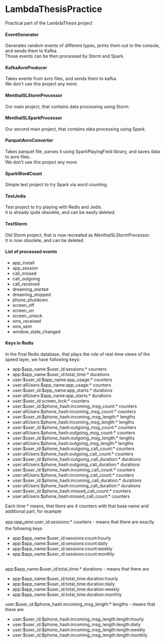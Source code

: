 LambdaThesisPractice
====================

Practical part of the LambdaThesis project

<h4>EventGenerator</h4>

Generates random events of different types, prints them out to the console, and sends them to Kafka.<br />
Those events can be then processed by Storm and Spark.

<h4>KafkaAvroProducer</h4>

Takes events from avro files, and sends them to kafka.<br />
We don't use this project any more.

<h4>MenthalSLStormProcessor</h4>

Our main project, that contains data processing using Storm.

<h4>MenthalSLSparkProcessor</h4>

Our second main project, that contains data processing using Spark.

<h4>ParquetAvroConverter</h4>

Takes parquet file, parses it using SparkPlayingField library, and saves data to avro files.<br />
We don't use this project any more.

<h4>SparkWordCount</h4>

Simple test project to try Spark via word counting.

<h4>TestJedis</h4>

Test project to try playing with Redis and Jedis.<br />
It is already quite obsolete, and can be easily deleted.

<h4>TestStorm</h4>

Old Storm project, that is now recreated as MenthalSLStormProcessor.<br />
It is now obsolete, and can be deleted.

<h4>List of processed events</h4>

<ul>
<li>app_install</li>
<li>app_session</li>
<li>call_missed</li>
<li>call_outgoing</li>
<li>call_received</li>
<li>dreaming_started</li>
<li>dreaming_stopped</li>
<li>phone_shutdown</li>
<li>screen_off</li>
<li>screen_on</li>
<li>screen_unlock</li>
<li>sms_received</li>
<li>sms_sent</li>
<li>window_state_changed</li>
</ul>

<h4>Keys in Redis</h4>

In the final Redis database, that plays the role of real-time views of the speed layer, we have following keys:<br />
<ul>
<li>app:$app_name:$user_id:sessions:* counters</li>
<li>app:$app_name:$user_id:total_time:* durations</li>
<li>user:$user_id:$app_name:app_usage:* counters</li>
<li>user:allUsers:$app_name:app_usage:* counters</li>
<li>user:$user_id:$app_name:app_starts:* durations</li>
<li>user:allUsers:$app_name:app_starts:* durations</li>

<li>user:$user_id:screen_lock:* counters

<li>user:$user_id:$phone_hash:incoming_msg_count:* counters</li>
<li>user:allUsers:$phone_hash:incoming_msg_count:* counters</li>
<li>user:$user_id:$phone_hash:incoming_msg_length:* lengths</li>
<li>user:allUsers:$phone_hash:incoming_msg_length:* lengths</li>

<li>user:$user_id:$phone_hash:outgoing_msg_count:* counters</li>
<li>user:allUsers:$phone_hash:outgoing_msg_count:* counters</li>
<li>user:$user_id:$phone_hash:outgoing_msg_length:* lengths</li>
<li>user:allUsers:$phone_hash:outgoing_msg_length:* lengths</li>

<li>user:$user_id:$phone_hash:outgoing_call_count:* counters</li>
<li>user:allUsers:$phone_hash:outgoing_call_count:* counters</li>
<li>user:$user_id:$phone_hash:outgoing_call_duration:* durations</li>
<li>user:allUsers:$phone_hash:outgoing_call_duration:* durations</li>

<li>user:$user_id:$phone_hash:incoming_call_count:* counters</li>
<li>user:allUsers:$phone_hash:incoming_call_count:* counters</li>
<li>user:$user_id:$phone_hash:incoming_call_duration:* durations</li>
<li>user:allUsers:$phone_hash:incoming_call_duration:* durations</li>

<li>user:$user_id:$phone_hash:missed_call_count:* counters</li>
<li>user:allUsers:$phone_hash:missed_call_count:* counters</li>
</ul>

Each time * means, that there are 4 counters with that base name and additional part, for example<br />
<br />
app:$app_name:$user_id:sessions:* counters - means that there are exactly the following keys
<ul>
<li>app:$app_name:$user_id:sessions:count:hourly</li>
<li>app:$app_name:$user_id:sessions:count:daily</li>
<li>app:$app_name:$user_id:sessions:count:weekly</li>
<li>app:$app_name:$user_id:sessions:count:monthly</li>
</ul>
<br />
app:$app_name:$user_id:total_time:* durations - means that there are
<ul>
<li>app:$app_name:$user_id:total_time:duration:hourly</li>
<li>app:$app_name:$user_id:total_time:duration:daily</li>
<li>app:$app_name:$user_id:total_time:duration:weekly</li>
<li>app:$app_name:$user_id:total_time:duration:monthly</li>
</ul>
user:$user_id:$phone_hash:incoming_msg_length:* lengths - means that there are
<ul>
<li>user:$user_id:$phone_hash:incoming_msg_length:length:hourly</li>
<li>user:$user_id:$phone_hash:incoming_msg_length:length:daily</li>
<li>user:$user_id:$phone_hash:incoming_msg_length:length:weekly</li>
<li>user:$user_id:$phone_hash:incoming_msg_length:length:monthly</li>
</ul>
